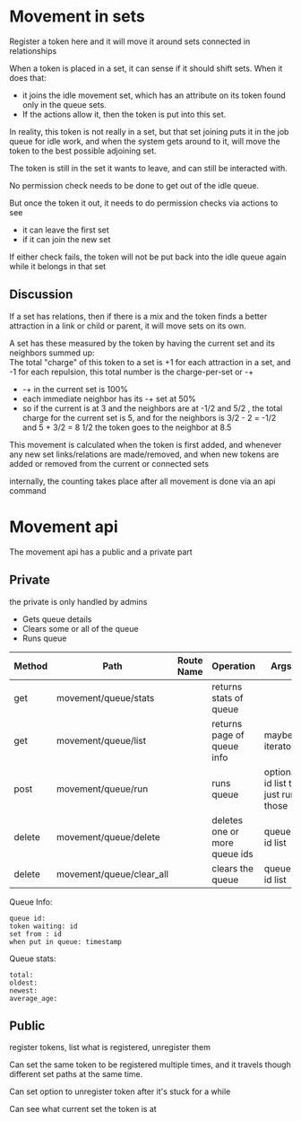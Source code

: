 # Movement in sets

Register a token here and it will move it around sets connected in relationships

When a token is placed in a set, it can sense if it should shift sets.
When it does that:
* it joins the idle movement set, which has an attribute on its token found only in the queue sets.
* If the actions allow it, then the token is put into this set.

In reality, this token is not really in a set, but that set joining puts it in the job queue for idle work,
and when the system gets around to it, will move the token to the best possible adjoining set.

The token is still in the set it wants to leave, and can still be interacted with.

No permission check needs to be done to get out of the idle queue.

But once the token it out, it needs to do permission checks via actions to see
* it can leave the first set
* if it can join the new set

If either check fails, the token will not be put back into the idle queue again while it belongs in that set

## Discussion

If a set has relations, then if there is a mix and the token finds a better attraction in a link or child or parent, it will move sets on its own.

A set has these measured by the token by having the current set and its neighbors summed up:  
The total "charge" of this token to a set is +1 for each attraction in a set, and -1 for each repulsion, this total number is the charge-per-set or -+

* -+ in the current set is 100%
* each immediate neighbor has its -+ set at 50%
* so if the current is at 3 and the neighbors are at -1/2 and 5/2 , the total charge for the current set is 5, and for the neighbors is 3/2 - 2  = -1/2 and 5 + 3/2 = 8 1/2 the token goes to the neighbor at 8.5

This movement is calculated when the token is first added, and whenever any new set links/relations are made/removed, and when new tokens are added or removed from the current or connected sets

internally, the counting takes place after all movement is done via an api command


# Movement api

The movement api has a public and a private part


## Private

the private is only handled by admins

* Gets queue details
* Clears some or all of the queue
* Runs queue


| Method | Path                     | Route Name | Operation                     | Args                               |
|--------|--------------------------|------------|-------------------------------|------------------------------------|
| get    | movement/queue/stats     |            | returns stats of queue        |                                    |
| get    | movement/queue/list      |            | returns page of queue info    | maybe iterator                     |
| post   | movement/queue/run       |            | runs queue                    | optional id list to just run those |
| delete | movement/queue/delete    |            | deletes one or more queue ids | queue id list                      |
| delete | movement/queue/clear_all |            | clears the queue              | queue id list                      |

Queue Info:

    queue id:
    token waiting: id
    set from : id
    when put in queue: timestamp

Queue stats:

    total:
    oldest:
    newest:
    average_age:


## Public

register tokens, list what is registered, unregister them

Can set the same token to be registered multiple times, and it travels though different set paths at the same time.

Can set option to unregister token after it's stuck for a while

Can see what current set the token is at